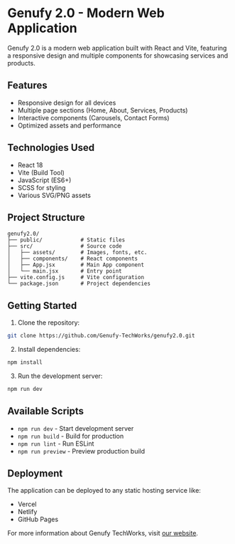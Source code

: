 # Genufy 2.0 - Modern Web Application

Genufy 2.0 is a modern web application built with React and Vite, featuring a responsive design and multiple components for showcasing services and products.

## Features

- Responsive design for all devices
- Multiple page sections (Home, About, Services, Products)
- Interactive components (Carousels, Contact Forms)
- Optimized assets and performance

## Technologies Used

- React 18
- Vite (Build Tool)
- JavaScript (ES6+)
- SCSS for styling
- Various SVG/PNG assets

## Project Structure

```
genufy2.0/
├── public/            # Static files
├── src/               # Source code
│   ├── assets/        # Images, fonts, etc.
│   ├── components/    # React components
│   ├── App.jsx        # Main App component
│   └── main.jsx       # Entry point
├── vite.config.js     # Vite configuration
└── package.json       # Project dependencies
```

## Getting Started

1. Clone the repository:

```bash
git clone https://github.com/Genufy-TechWorks/genufy2.0.git
```

2. Install dependencies:

```bash
npm install
```

3. Run the development server:

```bash
npm run dev
```

## Available Scripts

- `npm run dev` - Start development server
- `npm run build` - Build for production
- `npm run lint` - Run ESLint
- `npm run preview` - Preview production build

## Deployment

The application can be deployed to any static hosting service like:

- Vercel
- Netlify
- GitHub Pages

For more information about Genufy TechWorks, visit [our website](https://genufy.tech).
